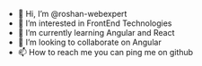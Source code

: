 - 👋 Hi, I’m @roshan-webexpert
- 👀 I’m interested in FrontEnd Technologies
- 🌱 I’m currently learning Angular and React
- 💞️ I’m looking to collaborate on Angular
- 📫 How to reach me you can ping me on github

<!---
roshan-webexpert/roshan-webexpert is a ✨ special ✨ repository because its `README.md` (this file) appears on your GitHub profile.
You can click the Preview link to take a look at your changes.
--->
